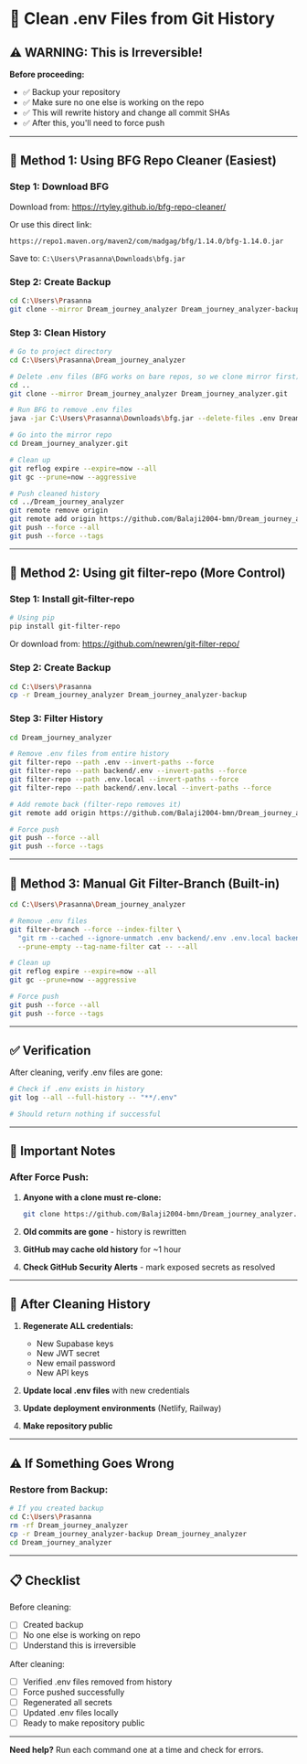 # 🧹 Clean .env Files from Git History

## ⚠️ WARNING: This is Irreversible!

**Before proceeding:**
- ✅ Backup your repository
- ✅ Make sure no one else is working on the repo
- ✅ This will rewrite history and change all commit SHAs
- ✅ After this, you'll need to force push

---

## 🔧 Method 1: Using BFG Repo Cleaner (Easiest)

### Step 1: Download BFG

Download from: https://rtyley.github.io/bfg-repo-cleaner/

Or use this direct link:
```
https://repo1.maven.org/maven2/com/madgag/bfg/1.14.0/bfg-1.14.0.jar
```

Save to: `C:\Users\Prasanna\Downloads\bfg.jar`

### Step 2: Create Backup

```bash
cd C:\Users\Prasanna
git clone --mirror Dream_journey_analyzer Dream_journey_analyzer-backup
```

### Step 3: Clean History

```bash
# Go to project directory
cd C:\Users\Prasanna\Dream_journey_analyzer

# Delete .env files (BFG works on bare repos, so we clone mirror first)
cd ..
git clone --mirror Dream_journey_analyzer Dream_journey_analyzer.git

# Run BFG to remove .env files
java -jar C:\Users\Prasanna\Downloads\bfg.jar --delete-files .env Dream_journey_analyzer.git

# Go into the mirror repo
cd Dream_journey_analyzer.git

# Clean up
git reflog expire --expire=now --all
git gc --prune=now --aggressive

# Push cleaned history
cd ../Dream_journey_analyzer
git remote remove origin
git remote add origin https://github.com/Balaji2004-bmn/Dream_journey_analyzer.git
git push --force --all
git push --force --tags
```

---

## 🔧 Method 2: Using git filter-repo (More Control)

### Step 1: Install git-filter-repo

```bash
# Using pip
pip install git-filter-repo
```

Or download from: https://github.com/newren/git-filter-repo/

### Step 2: Create Backup

```bash
cd C:\Users\Prasanna
cp -r Dream_journey_analyzer Dream_journey_analyzer-backup
```

### Step 3: Filter History

```bash
cd Dream_journey_analyzer

# Remove .env files from entire history
git filter-repo --path .env --invert-paths --force
git filter-repo --path backend/.env --invert-paths --force
git filter-repo --path .env.local --invert-paths --force
git filter-repo --path backend/.env.local --invert-paths --force

# Add remote back (filter-repo removes it)
git remote add origin https://github.com/Balaji2004-bmn/Dream_journey_analyzer.git

# Force push
git push --force --all
git push --force --tags
```

---

## 🔧 Method 3: Manual Git Filter-Branch (Built-in)

```bash
cd C:\Users\Prasanna\Dream_journey_analyzer

# Remove .env files
git filter-branch --force --index-filter \
  "git rm --cached --ignore-unmatch .env backend/.env .env.local backend/.env.local" \
  --prune-empty --tag-name-filter cat -- --all

# Clean up
git reflog expire --expire=now --all
git gc --prune=now --aggressive

# Force push
git push --force --all
git push --force --tags
```

---

## ✅ Verification

After cleaning, verify .env files are gone:

```bash
# Check if .env exists in history
git log --all --full-history -- "**/.env"

# Should return nothing if successful
```

---

## 🚨 Important Notes

### After Force Push:

1. **Anyone with a clone must re-clone:**
   ```bash
   git clone https://github.com/Balaji2004-bmn/Dream_journey_analyzer.git
   ```

2. **Old commits are gone** - history is rewritten

3. **GitHub may cache old history** for ~1 hour

4. **Check GitHub Security Alerts** - mark exposed secrets as resolved

---

## 🔐 After Cleaning History

1. **Regenerate ALL credentials:**
   - New Supabase keys
   - New JWT secret
   - New email password
   - New API keys

2. **Update local .env files** with new credentials

3. **Update deployment environments** (Netlify, Railway)

4. **Make repository public**

---

## ⚠️ If Something Goes Wrong

### Restore from Backup:

```bash
# If you created backup
cd C:\Users\Prasanna
rm -rf Dream_journey_analyzer
cp -r Dream_journey_analyzer-backup Dream_journey_analyzer
cd Dream_journey_analyzer
```

---

## 📋 Checklist

Before cleaning:
- [ ] Created backup
- [ ] No one else is working on repo
- [ ] Understand this is irreversible

After cleaning:
- [ ] Verified .env files removed from history
- [ ] Force pushed successfully
- [ ] Regenerated all secrets
- [ ] Updated .env files locally
- [ ] Ready to make repository public

---

**Need help?** Run each command one at a time and check for errors.
